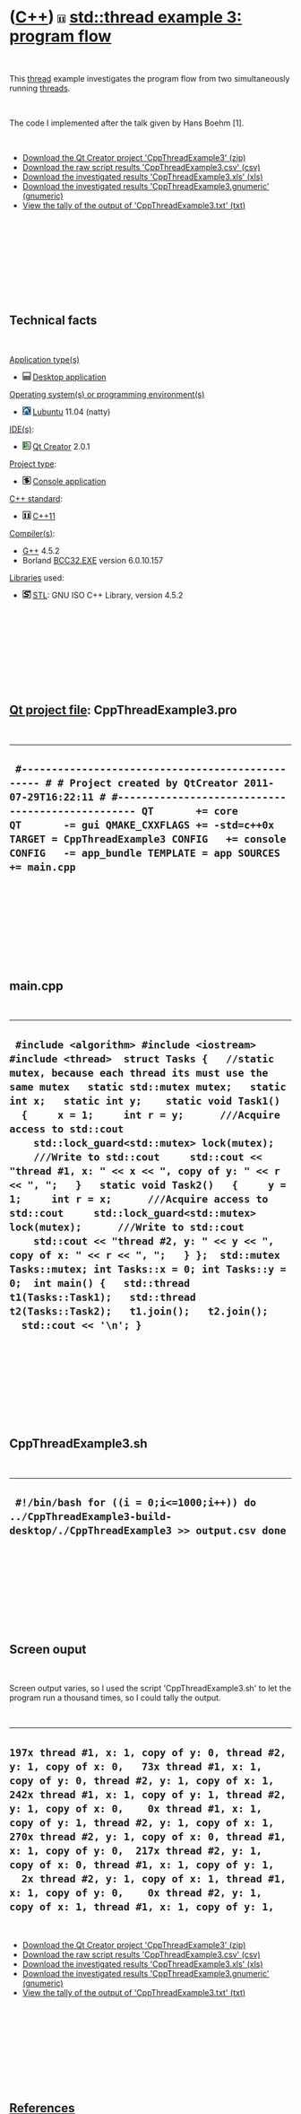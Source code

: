 



 

 

 

 

 

([C++](Cpp.htm)) ![C++11](PicCpp11.png) [std::thread example 3: program flow](CppThreadExample3.htm)
====================================================================================================

 

This [thread](CppThread.htm) example investigates the program flow from
two simultaneously running [threads](CppThread.htm).

 

The code I implemented after the talk given by Hans Boehm \[1\].

 

-   [Download the Qt Creator project
    'CppThreadExample3' (zip)](CppThreadExample3.zip)
-   [Download the raw script results
    'CppThreadExample3.csv' (csv)](CppThreadExample3.csv)
-   [Download the investigated results
    'CppThreadExample3.xls' (xls)](CppThreadExample3.xls)
-   [Download the investigated results
    'CppThreadExample3.gnumeric' (gnumeric)](CppThreadExample3.xls)
-   [View the tally of the output of
    'CppThreadExample3.txt' (txt)](CppThreadExample3.txt)

 

 

 

 

 

Technical facts
---------------

 

[Application type(s)](CppApplication.htm)

-   ![Desktop](PicDesktop.png) [Desktop
    application](CppDesktopApplication.htm)

[Operating system(s) or programming environment(s)](CppOs.htm)

-   ![Lubuntu](PicLubuntu.png) [Lubuntu](CppLubuntu.htm) 11.04 (natty)

[IDE(s)](CppIde.htm):

-   ![Qt Creator](PicQtCreator.png) [Qt Creator](CppQtCreator.htm) 2.0.1

[Project type](CppQtProjectType.htm):

-   ![console](PicConsole.png) [Console
    application](CppConsoleApplication.htm)

[C++ standard](CppStandard.htm):

-   ![C++11](PicCpp11.png) [C++11](Cpp11.htm)

[Compiler(s)](CppCompiler.htm):

-   [G++](CppGpp.htm) 4.5.2
-   Borland [BCC32.EXE](CppBcc32Exe.htm) version 6.0.10.157

[Libraries](CppLibrary.htm) used:

-   ![STL](PicStl.png) [STL](CppStl.htm): GNU ISO C++ Library, version
    4.5.2

 

 

 

 

 

[Qt project file](CppQtProjectFile.htm): CppThreadExample3.pro
--------------------------------------------------------------

 

  ----------------------------------------------------------------------------------------------------------------------------------------------------------------------------------------------------------------------------------------------------------------------------------------------------------------------------------------
  ` #------------------------------------------------- # # Project created by QtCreator 2011-07-29T16:22:11 # #------------------------------------------------- QT       += core QT       -= gui QMAKE_CXXFLAGS += -std=c++0x TARGET = CppThreadExample3 CONFIG   += console CONFIG   -= app_bundle TEMPLATE = app SOURCES += main.cpp`
  ----------------------------------------------------------------------------------------------------------------------------------------------------------------------------------------------------------------------------------------------------------------------------------------------------------------------------------------

 

 

 

 

 

main.cpp
--------

 

  -----------------------------------------------------------------------------------------------------------------------------------------------------------------------------------------------------------------------------------------------------------------------------------------------------------------------------------------------------------------------------------------------------------------------------------------------------------------------------------------------------------------------------------------------------------------------------------------------------------------------------------------------------------------------------------------------------------------------------------------------------------------------------------------------------------------------------------------------------------------------------------------------------
  ` #include <algorithm> #include <iostream> #include <thread>  struct Tasks {   //static mutex, because each thread its must use the same mutex   static std::mutex mutex;   static int x;   static int y;    static void Task1()   {     x = 1;     int r = y;      ///Acquire access to std::cout     std::lock_guard<std::mutex> lock(mutex);      ///Write to std::cout     std::cout << "thread #1, x: " << x << ", copy of y: " << r << ", ";   }   static void Task2()   {     y = 1;     int r = x;      ///Acquire access to std::cout     std::lock_guard<std::mutex> lock(mutex);      ///Write to std::cout     std::cout << "thread #2, y: " << y << ", copy of x: " << r << ", ";   } };  std::mutex Tasks::mutex; int Tasks::x = 0; int Tasks::y = 0;  int main() {   std::thread t1(Tasks::Task1);   std::thread t2(Tasks::Task2);   t1.join();   t2.join();   std::cout << '\n'; }`
  -----------------------------------------------------------------------------------------------------------------------------------------------------------------------------------------------------------------------------------------------------------------------------------------------------------------------------------------------------------------------------------------------------------------------------------------------------------------------------------------------------------------------------------------------------------------------------------------------------------------------------------------------------------------------------------------------------------------------------------------------------------------------------------------------------------------------------------------------------------------------------------------------------

 

 

 

 

 

CppThreadExample3.sh
--------------------

 

  -----------------------------------------------------------------------------------------------------------------------
  ` #!/bin/bash for ((i = 0;i<=1000;i++)) do ../CppThreadExample3-build-desktop/./CppThreadExample3 >> output.csv done`
  -----------------------------------------------------------------------------------------------------------------------

 

 

 

 

 

Screen ouput
------------

 

Screen output varies, so I used the script 'CppThreadExample3.sh' to let
the program run a thousand times, so I could tally the output.

 

  --------------------------------------------------------------------------------------------------------------------------------------------------------------------------------------------------------------------------------------------------------------------------------------------------------------------------------------------------------------------------------------------------------------------------------------------------------------------------------------------------------------------------------------------------------------------
  ` 197x thread #1, x: 1, copy of y: 0, thread #2, y: 1, copy of x: 0,   73x thread #1, x: 1, copy of y: 0, thread #2, y: 1, copy of x: 1,  242x thread #1, x: 1, copy of y: 1, thread #2, y: 1, copy of x: 0,    0x thread #1, x: 1, copy of y: 1, thread #2, y: 1, copy of x: 1,  270x thread #2, y: 1, copy of x: 0, thread #1, x: 1, copy of y: 0,  217x thread #2, y: 1, copy of x: 0, thread #1, x: 1, copy of y: 1,    2x thread #2, y: 1, copy of x: 1, thread #1, x: 1, copy of y: 0,    0x thread #2, y: 1, copy of x: 1, thread #1, x: 1, copy of y: 1, `
  --------------------------------------------------------------------------------------------------------------------------------------------------------------------------------------------------------------------------------------------------------------------------------------------------------------------------------------------------------------------------------------------------------------------------------------------------------------------------------------------------------------------------------------------------------------------

 

-   [Download the Qt Creator project
    'CppThreadExample3' (zip)](CppThreadExample3.zip)
-   [Download the raw script results
    'CppThreadExample3.csv' (csv)](CppThreadExample3.csv)
-   [Download the investigated results
    'CppThreadExample3.xls' (xls)](CppThreadExample3.xls)
-   [Download the investigated results
    'CppThreadExample3.gnumeric' (gnumeric)](CppThreadExample3.xls)
-   [View the tally of the output of
    'CppThreadExample3.txt' (txt)](CppThreadExample3.txt)

 

 

 

 

 

[References](CppReferences.htm)
-------------------------------

 

1.  [Google TechTalk 'Getting C++ Threads Right' by Hans
    Boehm](http://www.youtube.com/watch?v=mrvAqvtWYb4)

 

 

 

 

 





 



